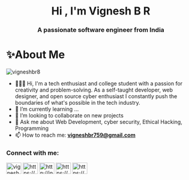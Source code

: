 <h1 align="center">Hi , I'm Vignesh B R</h1>
<h3 align="center">A passionate software engineer from India</h3>
<h1 align="left">✨About Me</h1>
<img align="right" ait="coding" width="400" scr="https://github.com/rudrabarad/Gifs">
<p align="left"> <img src="https://komarev.com/ghpvc/?username=vigneshbr8&label=Profile%20views&color=0e75b6&style=flat" alt="vigneshbr8" /> </p>


- 👨🏻‍💻 Hi, I'm a tech enthusiast and college student with a passion for creativity and problem-solving. As a self-taught developer, web designer, and open source cyber enthusiast I constantly push the boundaries of what's possible in the tech industry.
- 🌱 I’m currently learning ...
- 👯 I’m looking to collaborate on new projects
- 💬 Ask me about Web Development, cyber security, Ethical Hacking, Programming
- 📫 How to reach me: **vigneshbr759@gmail.com**

<h3 align="left">Connect with me:</h3>
<p align="left">
<a href="https://twitter.com/vigneshbr_7" target="blank"><img align="center" src="https://raw.githubusercontent.com/rahuldkjain/github-profile-readme-generator/master/src/images/icons/Social/twitter.svg" alt="vigneshbr_8" height="30" width="40" /></a>
<a href="https://linkedin.com/in/vignesh-b-r-66b3b61ab" target="blank"><img align="center" src="https://raw.githubusercontent.com/rahuldkjain/github-profile-readme-generator/master/src/images/icons/Social/linked-in-alt.svg" alt="https://www.linkedin.com/in/vignesh-b-r-66b3b61ab" height="30" width="40" /></a>
<a href="https://instagram.com/vigneshbr7" target="blank"><img align="center" src="https://raw.githubusercontent.com/rahuldkjain/github-profile-readme-generator/master/src/images/icons/Social/instagram.svg" alt="http://instagram.com/vigneshbr7" height="30" width="40" /></a>
<a href="https://www.youtube.com/c/@dopxo2171" target="blank"><img align="center" src="https://raw.githubusercontent.com/rahuldkjain/github-profile-readme-generator/master/src/images/icons/Social/youtube.svg" alt="https://youtube.com/@dopxo2171" height="30" width="40" /></a>
<a href="https://discord.gg/channels/@vigneshbr7" target="blank"><img align="center" src="https://raw.githubusercontent.com/rahuldkjain/github-profile-readme-generator/master/src/images/icons/Social/discord.svg" alt="https://discord.com/channels/@vigneshbr7" height="30" width="40" /></a>
</p>















